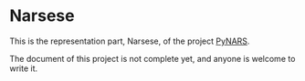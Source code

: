 # Narsese

This is the representation part, Narsese, of the project [PyNARS](https://github.com/bowen-xu/PyNARS).

The document of this project is not complete yet, and anyone is welcome to write it.